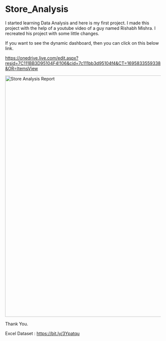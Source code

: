# Store_Analysis
I started learning Data Analysis and here is my first project. 
I made this project with the help of a youtube video of a guy named Rishabh Mishra. I recreated his project with some little changes.

If you want to see the dynamic dashboard, then you can click on this below link.

https://onedrive.live.com/edit.aspx?resid=7C111BB3D95104F4!106&cid=7c111bb3d95104f4&CT=1695833559338&OR=ItemsView

<img width="778" alt="Store Analysis Report" src="https://github.com/ankitaroy88/Store_Analysis/assets/145900029/824d2419-e3a1-49b0-b952-1026785b55f9">

Thank You.


Excel Dataset :  https://bit.ly/3Ypatqu 


